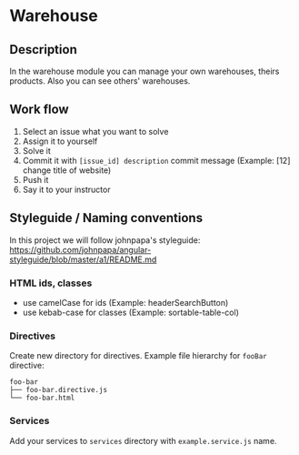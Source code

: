 # Warehouse

## Description
In the warehouse module you can manage your own warehouses, theirs products. Also you can see others' warehouses.

## Work flow
1. Select an issue what you want to solve
1. Assign it to yourself
1. Solve it
1. Commit it with `[issue_id] description` commit message (Example: [12] change title of website)
1. Push it
1. Say it to your instructor

## Styleguide / Naming conventions
In this project we will follow johnpapa's styleguide:
https://github.com/johnpapa/angular-styleguide/blob/master/a1/README.md

### HTML ids, classes
- use camelCase for ids (Example: headerSearchButton)
- use kebab-case for classes (Example: sortable-table-col)

### Directives
Create new directory for directives. Example file hierarchy for `fooBar` directive:
```
foo-bar
├── foo-bar.directive.js
└── foo-bar.html
```

### Services
Add your services to `services` directory with `example.service.js` name.
